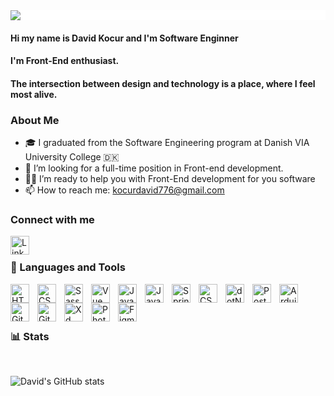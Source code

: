 <div class="intro" style=" background: white";>
<img  style="  object-fit: contain;" src="assets/LOGO_DAVID_FINALE_TOTOL_TOTO_JE_TO_3.gif"/>
</div>
<h4>Hi my name is David Kocur and I'm Software Enginner</h4>
<h4>I'm Front-End enthusiast. </h4>
<h4>The intersection between design and technology is a place, where I feel most alive.</h4>



<h3>About Me</h3>

<!-- - 🔭 I’m currently working on  -->
- 🎓 I graduated from the Software Engineering program at Danish VIA University College 🇩🇰
- 🔎 I’m looking for a full-time position in Front-end development.
- 👨‍💻 I’m ready to help you with Front-End development for you software
- 📫 How to reach me: <a href="kocurdavid776@gmail.com">kocurdavid776@gmail.com </a>
<!-- - 💬 Ask me about ... -->
<!-- - 😄 Pronouns: ... -->

<h3><strong>Connect with me</strong></h3>

<a href="https://www.linkedin.com/in/david-kocur-110011223/"><img align="left" alt="Linkedin" width="30px" style="padding-right:10px;" src="https://cdn.jsdelivr.net/gh/devicons/devicon/icons/linkedin/linkedin-original.svg" /> </a>
<br />

<h3><strong>🧰 Languages and Tools</strong></h3>

<img align="left" alt="HTML" width="30px" style="padding-right:10px;" src="https://cdn.jsdelivr.net/gh/devicons/devicon/icons/html5/html5-plain.svg" />
<img align="left" alt="CSS" width="30px" style="padding-right:10px;" src="https://cdn.jsdelivr.net/gh/devicons/devicon/icons/css3/css3-plain.svg" />
<img align="left" alt="Sass" width="30px" style="padding-right:10px;" src="https://cdn.jsdelivr.net/gh/devicons/devicon/icons/sass/sass-original.svg" />
<img align="left" alt="Vue" width="30px" style="padding-right:10px;" src="https://cdn.jsdelivr.net/gh/devicons/devicon/icons/vuejs/vuejs-original.svg" />
<img align="left" alt="JavaScript" width="30px" style="padding-right:10px;" src="https://cdn.jsdelivr.net/gh/devicons/devicon/icons/javascript/javascript-plain.svg" />
<img align="left" alt="Java" width="30px" style="padding-right:10px;" src="https://cdn.jsdelivr.net/gh/devicons/devicon/icons/java/java-original.svg"/>
<img align="left" alt="Spring" width="30px" style="padding-right:10px;" src="https://cdn.jsdelivr.net/gh/devicons/devicon/icons/spring/spring-original.svg"/>
<img align="left" alt="CSharp" width="30px" style="padding-right:10px;" src="https://cdn.jsdelivr.net/gh/devicons/devicon/icons/csharp/csharp-original.svg" />
<img align="left" alt="dotNet" width="30px" style="padding-right:10px;" src="https://cdn.jsdelivr.net/gh/devicons/devicon/icons/dotnetcore/dotnetcore-original.svg" />
<img align="left" alt="PostgreSql" width="30px" style="padding-right:10px;" src="https://cdn.jsdelivr.net/gh/devicons/devicon/icons/postgresql/postgresql-original.svg" />
<img align="left" alt="Arduino" width="30px" style="padding-right:10px;" src="https://cdn.jsdelivr.net/gh/devicons/devicon/icons/arduino/arduino-original.svg" />
<img align="left" alt="Git" width="30px" style="padding-right:10px;" src="https://cdn.jsdelivr.net/gh/devicons/devicon/icons/git/git-original.svg" />
<img align="left" alt="GitHub" width="30px" style="padding-right:10px;" src="https://cdn.jsdelivr.net/gh/devicons/devicon/icons/github/github-original.svg" />
<img align="left" alt="Xd" width="30px" style="padding-right:10px;" src="https://cdn.jsdelivr.net/gh/devicons/devicon/icons/xd/xd-line.svg" />
<img align="left" alt="Photoshop" width="30px" style="padding-right:10px;" src="https://cdn.jsdelivr.net/gh/devicons/devicon/icons/photoshop/photoshop-line.svg" />
<img align="left" alt="Figma" width="30px" style="padding-right:10px;" src="https://cdn.jsdelivr.net/gh/devicons/devicon/icons/figma/figma-original.svg" />
<br />
<br />

 
#


<h3>📊 Stats </h3>

<br />




![David's GitHub stats](https://github-readme-stats.vercel.app/api?username=davidek776&show_icons=true&theme=dark)

<!-- ![GitHub Streak](https://streak-stats.demolab.com?user=ForrestKnight&theme=gruvbox&border_radius=4.5) -->

#

#
